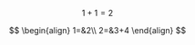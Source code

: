 <script type="text/javascript"
src="http://cdn.mathjax.org/mathjax/latest/MathJax.js?config=TeX-AMS-MML_HTMLorMML">
</script>

$$
1+1=2
$$

$$
\begin{align}
1=&2\\
2=&3+4
\end{align}
$$
